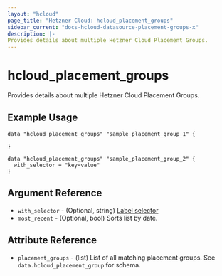 ```yaml
---
layout: "hcloud"
page_title: "Hetzner Cloud: hcloud_placement_groups"
sidebar_current: "docs-hcloud-datasource-placement-groups-x"
description: |-
Provides details about multiple Hetzner Cloud Placement Groups.
---
```


# hcloud_placement_groups

Provides details about multiple Hetzner Cloud Placement Groups.

## Example Usage

```hcl
data "hcloud_placement_groups" "sample_placement_group_1" {

}

data "hcloud_placement_groups" "sample_placement_group_2" {
  with_selector = "key=value"
}
```

## Argument Reference

- `with_selector` - (Optional, string) [Label selector](https://docs.hetzner.cloud/#overview-label-selector)
- `most_recent` - (Optional, bool) Sorts list by date.

## Attribute Reference

- `placement_groups` - (list) List of all matching placement groups. See `data.hcloud_placement_group` for schema.
